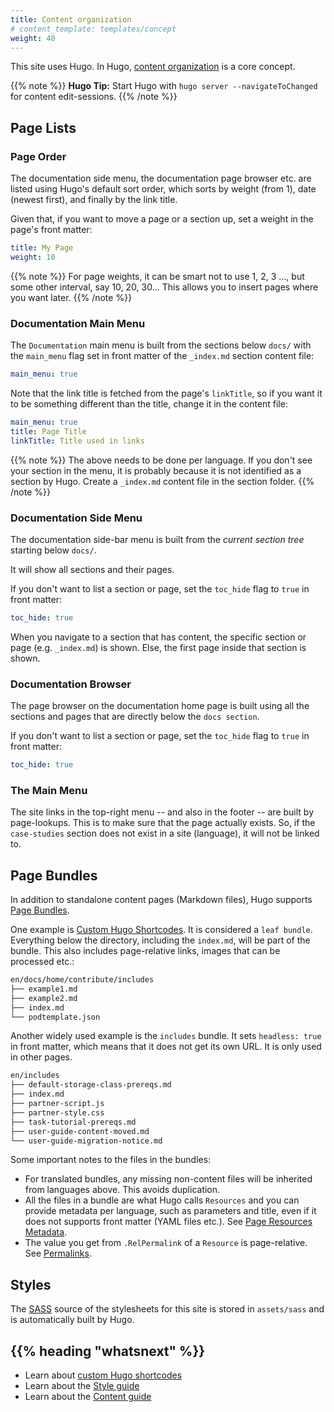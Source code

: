 ```yaml
---
title: Content organization
# content_template: templates/concept
weight: 40
---
```



<!-- overview -->

This site uses Hugo. In Hugo, [content organization](https://gohugo.io/content-management/organization/) is a core concept.



<!-- body -->

{{% note %}}
**Hugo Tip:** Start Hugo with `hugo server --navigateToChanged` for content edit-sessions.
{{% /note %}}

## Page Lists

### Page Order

The documentation side menu, the documentation page browser etc. are listed using Hugo's default sort order, which sorts by weight (from 1), date (newest first), and finally by the link title.

Given that, if you want to move a page or a section up, set a weight in the page's front matter:

```yaml
title: My Page
weight: 10
```


{{% note %}}
For page weights, it can be smart not to use 1, 2, 3 ..., but some other interval, say 10, 20, 30... This allows you to insert pages where you want later.
{{% /note %}}


### Documentation Main Menu

The `Documentation` main menu is built from the sections below `docs/` with the `main_menu` flag set in front matter of the `_index.md` section content file:

```yaml
main_menu: true
```


Note that the link title is fetched from the page's `linkTitle`, so if you want it to be something different than the title, change it in the content file:


```yaml
main_menu: true
title: Page Title
linkTitle: Title used in links
```


{{% note %}}
The above needs to be done per language. If you don't see your section in the menu, it is probably because it is not identified as a section by Hugo. Create a `_index.md` content file in the section folder.
{{% /note %}}

### Documentation Side Menu

The documentation side-bar menu is built from the _current section tree_ starting below `docs/`.

It will show all sections and their pages.

If you don't want to list a section or page, set the `toc_hide` flag to `true` in front matter:

```yaml
toc_hide: true
```

When you navigate to a section that has content, the specific section or page (e.g. `_index.md`) is shown. Else, the first page inside that section is shown.

### Documentation Browser

The page browser on the documentation home page is built using all the sections and pages that are directly below the `docs section`.

If you don't want to list a section or page, set the `toc_hide` flag to `true` in front matter:

```yaml
toc_hide: true
```

### The Main Menu

The site links in the top-right menu -- and also in the footer -- are built by page-lookups. This is to make sure that the page actually exists. So, if the `case-studies` section does not exist in a site (language), it will not be linked to.


## Page Bundles

In addition to standalone content pages (Markdown files), Hugo supports [Page Bundles](https://gohugo.io/content-management/page-bundles/).

One example is [Custom Hugo Shortcodes](/docs/contribute/style/hugo-shortcodes/). It is considered a `leaf bundle`. Everything below the directory, including the `index.md`, will be part of the bundle. This also includes page-relative links, images that can be processed etc.:

```bash
en/docs/home/contribute/includes
├── example1.md
├── example2.md
├── index.md
└── podtemplate.json
```

Another widely used example is the `includes` bundle. It sets `headless: true` in front matter, which means that it does not get its own URL. It is only used in other pages.

```bash
en/includes
├── default-storage-class-prereqs.md
├── index.md
├── partner-script.js
├── partner-style.css
├── task-tutorial-prereqs.md
├── user-guide-content-moved.md
└── user-guide-migration-notice.md
```

Some important notes to the files in the bundles:

* For translated bundles, any missing non-content files will be inherited from languages above. This avoids duplication.
* All the files in a bundle are what Hugo calls `Resources` and you can provide metadata per language, such as parameters and title, even if it does not supports front matter (YAML files etc.). See [Page Resources Metadata](https://gohugo.io/content-management/page-resources/#page-resources-metadata).
* The value you get from `.RelPermalink` of a `Resource` is page-relative. See [Permalinks](https://gohugo.io/content-management/urls/#permalinks).


## Styles

The [SASS](https://sass-lang.com/) source of the stylesheets for this site is stored in `assets/sass` and is automatically built by Hugo.



## {{% heading "whatsnext" %}}


* Learn about [custom Hugo shortcodes](/docs/contribute/style/hugo-shortcodes/)
* Learn about the [Style guide](/docs/contribute/style/style-guide)
* Learn about the [Content guide](/docs/contribute/style/content-guide)


